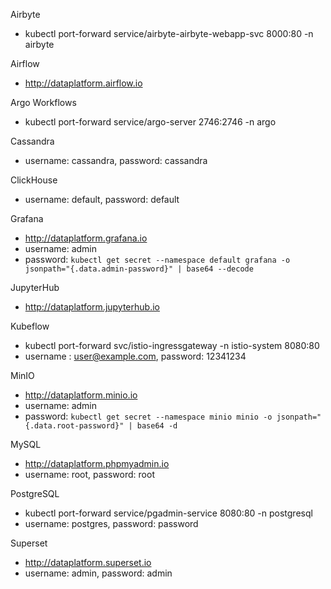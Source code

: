 Airbyte
- kubectl port-forward service/airbyte-airbyte-webapp-svc 8000:80 -n airbyte

Airflow
- http://dataplatform.airflow.io

Argo Workflows
- kubectl port-forward service/argo-server 2746:2746 -n argo

Cassandra
- username: cassandra, password: cassandra

ClickHouse
- username: default, password: default

Grafana
- http://dataplatform.grafana.io
- username: admin
- password: `kubectl get secret --namespace default grafana -o jsonpath="{.data.admin-password}" | base64 --decode`

JupyterHub
- http://dataplatform.jupyterhub.io

Kubeflow  
- kubectl port-forward svc/istio-ingressgateway -n istio-system 8080:80
- username : user@example.com, password: 12341234

MinIO
- http://dataplatform.minio.io
- username: admin
- password: `kubectl get secret --namespace minio minio -o jsonpath="{.data.root-password}" | base64 -d`

MySQL
- http://dataplatform.phpmyadmin.io
- username: root, password: root

PostgreSQL
- kubectl port-forward service/pgadmin-service 8080:80 -n postgresql
- username: postgres, password: password

Superset
- http://dataplatform.superset.io
- username: admin, password: admin